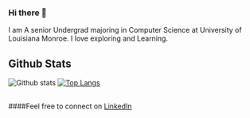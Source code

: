 ### Hi there 👋

I am A senior Undergrad majoring in Computer Science at University of Louisiana Monroe. I love exploring and Learning. 

<!--
**NIrajan-15/NIrajan-15** is a ✨ _special_ ✨ repository because its `README.md` (this file) appears on your GitHub profile.

Here are some ideas to get you started:

- 🔭 I’m currently working on ...
- 🌱 I’m currently learning ...
- 👯 I’m looking to collaborate on ...
- 🤔 I’m looking for help with ...
- 💬 Ask me about ...
- 📫 How to reach me: ...
- 😄 Pronouns: ...
- ⚡ Fun fact: ...
-->


## Github Stats

![Github stats](https://github-readme-stats.vercel.app/api?username=NIrajan-15&count_private=true&show_icons=true&theme=radical&line_height=24&hide=stars) [![Top Langs](https://github-readme-stats.vercel.app/api/top-langs/?username=NIrajan-15&langs_count=6&layout=compact)](https://github.com/anuraghazra/github-readme-stats)

##

####Feel free to connect on [LinkedIn](https://www.linkedin.com/in/nirajan-sangraula/)  
